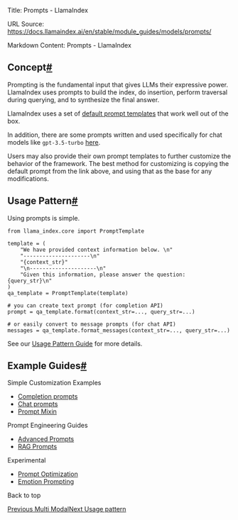 Title: Prompts - LlamaIndex

URL Source: https://docs.llamaindex.ai/en/stable/module_guides/models/prompts/

Markdown Content:
Prompts - LlamaIndex


Concept[#](https://docs.llamaindex.ai/en/stable/module_guides/models/prompts/#concept "Permanent link")
-------------------------------------------------------------------------------------------------------

Prompting is the fundamental input that gives LLMs their expressive power. LlamaIndex uses prompts to build the index, do insertion, perform traversal during querying, and to synthesize the final answer.

LlamaIndex uses a set of [default prompt templates](https://github.com/run-llama/llama_index/blob/main/llama-index-core/llama_index/core/prompts/default_prompts.py) that work well out of the box.

In addition, there are some prompts written and used specifically for chat models like `gpt-3.5-turbo` [here](https://github.com/run-llama/llama_index/blob/main/llama-index-core/llama_index/core/prompts/chat_prompts.py).

Users may also provide their own prompt templates to further customize the behavior of the framework. The best method for customizing is copying the default prompt from the link above, and using that as the base for any modifications.

Usage Pattern[#](https://docs.llamaindex.ai/en/stable/module_guides/models/prompts/#usage-pattern "Permanent link")
-------------------------------------------------------------------------------------------------------------------

Using prompts is simple.

```
from llama_index.core import PromptTemplate

template = (
    "We have provided context information below. \n"
    "---------------------\n"
    "{context_str}"
    "\n---------------------\n"
    "Given this information, please answer the question: {query_str}\n"
)
qa_template = PromptTemplate(template)

# you can create text prompt (for completion API)
prompt = qa_template.format(context_str=..., query_str=...)

# or easily convert to message prompts (for chat API)
messages = qa_template.format_messages(context_str=..., query_str=...)
```

See our [Usage Pattern Guide](https://docs.llamaindex.ai/en/stable/module_guides/models/prompts/usage_pattern/) for more details.

Example Guides[#](https://docs.llamaindex.ai/en/stable/module_guides/models/prompts/#example-guides "Permanent link")
---------------------------------------------------------------------------------------------------------------------

Simple Customization Examples

*   [Completion prompts](https://docs.llamaindex.ai/en/stable/examples/customization/prompts/completion_prompts/)
*   [Chat prompts](https://docs.llamaindex.ai/en/stable/examples/customization/prompts/chat_prompts/)
*   [Prompt Mixin](https://docs.llamaindex.ai/en/stable/examples/prompts/prompt_mixin/)

Prompt Engineering Guides

*   [Advanced Prompts](https://docs.llamaindex.ai/en/stable/examples/prompts/advanced_prompts/)
*   [RAG Prompts](https://docs.llamaindex.ai/en/stable/examples/prompts/prompts_rag/)

Experimental

*   [Prompt Optimization](https://docs.llamaindex.ai/en/stable/examples/prompts/prompt_optimization/)
*   [Emotion Prompting](https://docs.llamaindex.ai/en/stable/examples/prompts/emotion_prompt/)

Back to top

[Previous Multi Modal](https://docs.llamaindex.ai/en/stable/module_guides/models/multi_modal/)[Next Usage pattern](https://docs.llamaindex.ai/en/stable/module_guides/models/prompts/usage_pattern/)
